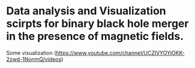 # Data analysis and Visualization scirpts for binary black hole merger in the presence of magnetic fields. 
Some visualization (https://www.youtube.com/channel/UCZlVYOYiOKK-2zwd-1NonmQ/videos) 
